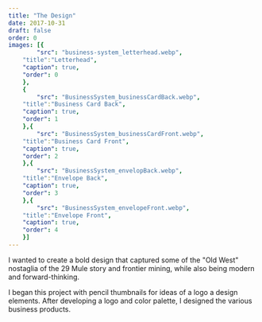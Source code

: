 ```yaml
---
title: "The Design"
date: 2017-10-31
draft: false
order: 0
images: [{
        "src": "business-system_letterhead.webp",
    "title":"Letterhead",
    "caption": true,
    "order": 0
    },
    {
        "src": "BusinessSystem_businessCardBack.webp",
    "title":"Business Card Back",
    "caption": true,
    "order": 1
    },{
        "src": "BusinessSystem_businessCardFront.webp",
    "title":"Business Card Front",
    "caption": true,
    "order": 2
    },{
        "src": "BusinessSystem_envelopBack.webp",
    "title":"Envelope Back",
    "caption": true,
    "order": 3
    },{
        "src": "BusinessSystem_envelopeFront.webp",
    "title":"Envelope Front",
    "caption": true,
    "order": 4
    }]
---
```

I wanted to create a bold design that captured some of the "Old West" nostaglia of the 29 Mule story and frontier mining, while also being modern and forward-thinking.

I began this project with pencil thumbnails for ideas of a logo a design elements. After developing a logo and color palette, I designed the various business products.